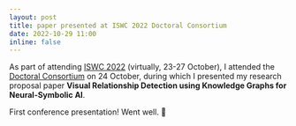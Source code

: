 ```yaml
---
layout: post
title: paper presented at ISWC 2022 Doctoral Consortium
date: 2022-10-29 11:00
inline: false
---
```


As part of attending [ISWC 2022](https://iswc2022.semanticweb.org/) (virtually, 23-27 October), I attended the [Doctoral Consortium](https://iswc2022.semanticweb.org/index.php/doctoral-consortium-2/) on 24 October, during which I presented my research proposal paper **Visual Relationship Detection using Knowledge Graphs for Neural-Symbolic AI**.

First conference presentation!  Went well.  :tada: 

